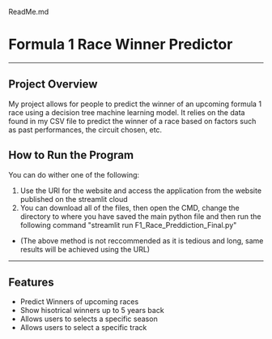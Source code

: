 ReadMe.md

# Formula 1 Race Winner Predictor

---

## Project Overview
My project allows for people to predict the winner of an upcoming formula 1 race using a decision tree machine learning model. It relies on the data found in my CSV file to predict the winner of a race
based on factors such as past performances, the circuit chosen, etc.


## How to Run the Program
You can do wither one of the following:
1. Use the URl for the website and access the application from the website published on the streamlit cloud
2. You can download all of the files, then open the CMD, change the directory to where you have saved the main python file and then run the following command "streamlit run F1_Race_Preddiction_Final.py"
* (The above method is not reccommended as it is tedious and long, same results will be achieved using the URL)

---

## Features
- Predict Winners of upcoming races
- Show hisotrical winners up to 5 years back
- Allows users to selects a specific season
- Allows users to select a specific track
